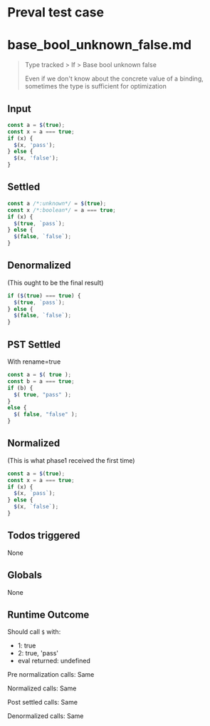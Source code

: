 # Preval test case

# base_bool_unknown_false.md

> Type tracked > If > Base bool unknown false
>
> Even if we don't know about the concrete value of a binding, sometimes the type is sufficient for optimization

## Input

`````js filename=intro
const a = $(true);
const x = a === true;
if (x) {
  $(x, 'pass');
} else {
  $(x, 'false');
}
`````


## Settled


`````js filename=intro
const a /*:unknown*/ = $(true);
const x /*:boolean*/ = a === true;
if (x) {
  $(true, `pass`);
} else {
  $(false, `false`);
}
`````


## Denormalized
(This ought to be the final result)

`````js filename=intro
if ($(true) === true) {
  $(true, `pass`);
} else {
  $(false, `false`);
}
`````


## PST Settled
With rename=true

`````js filename=intro
const a = $( true );
const b = a === true;
if (b) {
  $( true, "pass" );
}
else {
  $( false, "false" );
}
`````


## Normalized
(This is what phase1 received the first time)

`````js filename=intro
const a = $(true);
const x = a === true;
if (x) {
  $(x, `pass`);
} else {
  $(x, `false`);
}
`````


## Todos triggered


None


## Globals


None


## Runtime Outcome


Should call `$` with:
 - 1: true
 - 2: true, 'pass'
 - eval returned: undefined

Pre normalization calls: Same

Normalized calls: Same

Post settled calls: Same

Denormalized calls: Same
